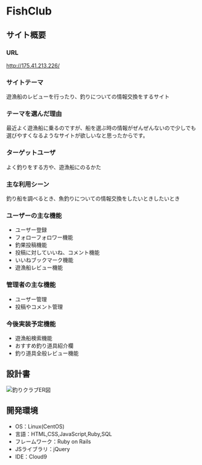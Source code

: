 # FishClub

## サイト概要
### URL
<http://175.41.213.226/>
### サイトテーマ
遊漁船のレビューを行ったり、釣りについての情報交換をするサイト

### テーマを選んだ理由
最近よく遊漁船に乗るのですが、船を選ぶ時の情報がぜんぜんないので少しでも選びやすくなるようなサイトが欲しいなと思ったからです。

### ターゲットユーザ
よく釣りをする方や、遊漁船にのるかた

### 主な利用シーン
釣り船を調べるとき、魚釣りについての情報交換をしたいときしたいとき

### ユーザーの主な機能
- ユーザー登録
- フォローフォロワー機能
- 釣果投稿機能
- 投稿に対していいね、コメント機能
- いいねブックマーク機能
- 遊漁船レビュー機能

### 管理者の主な機能
- ユーザー管理
- 投稿やコメント管理

### 今後実装予定機能
- 遊漁船検索機能
- おすすめ釣り道具紹介欄
- 釣り道具全般レビュー機能

## 設計書
![釣りクラブER図](https://user-images.githubusercontent.com/119829789/228416829-bb8b7022-adb9-4e4b-89c5-9ccf702e3cae.jpg)

## 開発環境
- OS：Linux(CentOS)
- 言語：HTML,CSS,JavaScript,Ruby,SQL
- フレームワーク：Ruby on Rails
- JSライブラリ：jQuery
- IDE：Cloud9

